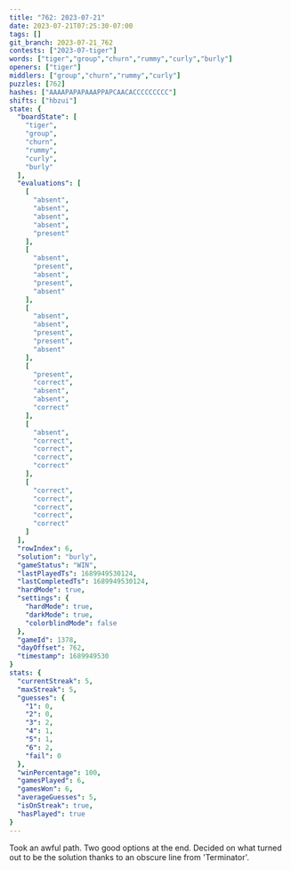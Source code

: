 ```yaml
---
title: "762: 2023-07-21"
date: 2023-07-21T07:25:30-07:00
tags: []
git_branch: 2023-07-21_762
contests: ["2023-07-tiger"]
words: ["tiger","group","churn","rummy","curly","burly"]
openers: ["tiger"]
middlers: ["group","churn","rummy","curly"]
puzzles: [762]
hashes: ["AAAAPAPAPAAAPPAPCAACACCCCCCCCC"]
shifts: ["hbzui"]
state: {
  "boardState": [
    "tiger",
    "group",
    "churn",
    "rummy",
    "curly",
    "burly"
  ],
  "evaluations": [
    [
      "absent",
      "absent",
      "absent",
      "absent",
      "present"
    ],
    [
      "absent",
      "present",
      "absent",
      "present",
      "absent"
    ],
    [
      "absent",
      "absent",
      "present",
      "present",
      "absent"
    ],
    [
      "present",
      "correct",
      "absent",
      "absent",
      "correct"
    ],
    [
      "absent",
      "correct",
      "correct",
      "correct",
      "correct"
    ],
    [
      "correct",
      "correct",
      "correct",
      "correct",
      "correct"
    ]
  ],
  "rowIndex": 6,
  "solution": "burly",
  "gameStatus": "WIN",
  "lastPlayedTs": 1689949530124,
  "lastCompletedTs": 1689949530124,
  "hardMode": true,
  "settings": {
    "hardMode": true,
    "darkMode": true,
    "colorblindMode": false
  },
  "gameId": 1378,
  "dayOffset": 762,
  "timestamp": 1689949530
}
stats: {
  "currentStreak": 5,
  "maxStreak": 5,
  "guesses": {
    "1": 0,
    "2": 0,
    "3": 2,
    "4": 1,
    "5": 1,
    "6": 2,
    "fail": 0
  },
  "winPercentage": 100,
  "gamesPlayed": 6,
  "gamesWon": 6,
  "averageGuesses": 5,
  "isOnStreak": true,
  "hasPlayed": true
}
---
```

<!-- more -->
Took an awful path. Two good options at the end. Decided on what turned out to be the solution thanks to an obscure line from 'Terminator'. 
